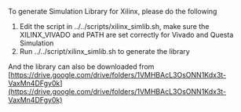 To generate Simulation Library for Xilinx, please do the following

1. Edit the script in ../../scripts/xilinx_simlib.sh, make sure the XILINX_VIVADO and PATH are set correctly for Vivado and Questa Simulation
2. Run ../../script/xilinx_simlib.sh to generate the library

And the library can also be downloaded from [https://drive.google.com/drive/folders/1VMHBAcL3OsONN1Kdx3t-VaxMn4DFgy0k](https://drive.google.com/drive/folders/1VMHBAcL3OsONN1Kdx3t-VaxMn4DFgy0k)
